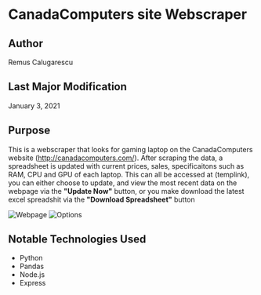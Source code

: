 # CanadaComputers site Webscraper

## Author
Remus Calugarescu

## Last Major Modification
January 3, 2021

## Purpose
This is a webscraper that looks for gaming laptop on the CanadaComputers website (http://canadacomputers.com/). After scraping the data, a spreadsheet is updated with current prices, sales, specificaitons such as RAM, CPU and GPU of each laptop. This can all be accessed at (templink), you can either choose to update, and view the most recent data on the webpage via the **"Update Now"** button, or you make download the latest excel spreadshit via the **"Download Spreadsheet"** button

![Webpage](https://i.imgur.com/YKjYLNE.png)
![Options](https://i.imgur.com/RIVldIy.png)

## Notable Technologies Used
- Python
- Pandas
- Node.js
- Express

